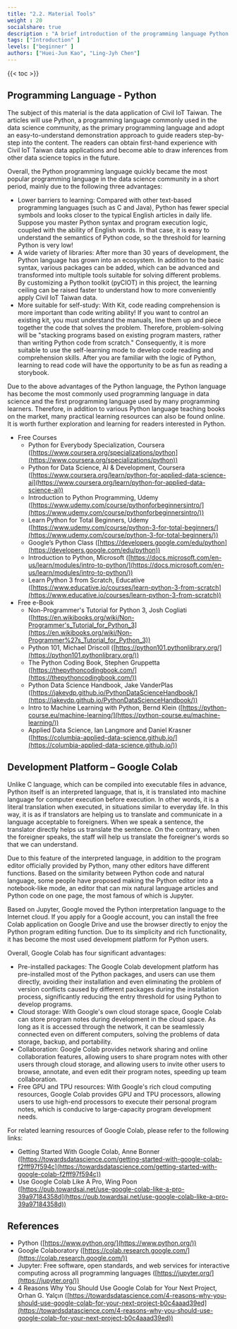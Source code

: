 ```yaml
---
title: "2.2. Material Tools"
weight : 20
socialshare: true
description : "A brief introduction of the programming language Python and the development platform Google Colab used in the materials"
tags: ["Introduction" ]
levels: ["beginner" ]
authors: ["Huei-Jun Kao", "Ling-Jyh Chen"]
---
```


{{< toc >}}

## Programming Language - Python

The subject of this material is the data application of Civil IoT Taiwan. The articles will use Python, a programming language commonly used in the data science community, as the primary programming language and adopt an easy-to-understand demonstration approach to guide readers step-by-step into the content. The readers can obtain first-hand experience with Civil IoT Taiwan data applications and become able to draw inferences from other data science topics in the future.

Overall, the Python programming language quickly became the most popular programming language in the data science community in a short period, mainly due to the following three advantages:

- Lower barriers to learning: Compared with other text-based programming languages (such as C and Java), Python has fewer special symbols and looks closer to the typical English articles in daily life. Suppose you master Python syntax and program execution logic, coupled with the ability of English words. In that case, it is easy to understand the semantics of Python code, so the threshold for learning Python is very low!
- A wide variety of libraries: After more than 30 years of development, the Python language has grown into an ecosystem. In addition to the basic syntax, various packages can be added, which can be advanced and transformed into multiple tools suitable for solving different problems. By customizing a Python toolkit (pyCIOT) in this project, the learning ceiling can be raised faster to understand how to more conveniently apply Civil IoT Taiwan data.
- More suitable for self-study: With Kit, code reading comprehension is more important than code writing ability! If you want to control an existing kit, you must understand the manuals, line them up and piece together the code that solves the problem. Therefore, problem-solving will be "stacking programs based on existing program masters, rather than writing Python code from scratch." Consequently, it is more suitable to use the self-learning mode to develop code reading and comprehension skills. After you are familiar with the logic of Python, learning to read code will have the opportunity to be as fun as reading a storybook.

Due to the above advantages of the Python language, the Python language has become the most commonly used programming language in data science and the first programming language used by many programming learners. Therefore, in addition to various Python language teaching books on the market, many practical learning resources can also be found online. It is worth further exploration and learning for readers interested in Python.

- Free Courses
    - Python for Everybody Specialization, Coursera ([https://www.coursera.org/specializations/python](https://www.coursera.org/specializations/python))
    - Python for Data Science, AI & Development, Coursera ([https://www.coursera.org/learn/python-for-applied-data-science-ai](https://www.coursera.org/learn/python-for-applied-data-science-ai))
    - Introduction to Python Programming, Udemy ([https://www.udemy.com/course/pythonforbeginnersintro/](https://www.udemy.com/course/pythonforbeginnersintro/))
    - Learn Python for Total Beginners, Udemy ([https://www.udemy.com/course/python-3-for-total-beginners/](https://www.udemy.com/course/python-3-for-total-beginners/))
    - Google’s Python Class ([https://developers.google.com/edu/python](https://developers.google.com/edu/python))
    - Introduction to Python, Microsoft ([https://docs.microsoft.com/en-us/learn/modules/intro-to-python/](https://docs.microsoft.com/en-us/learn/modules/intro-to-python/))
    - Learn Python 3 from Scratch, Educative ([https://www.educative.io/courses/learn-python-3-from-scratch](https://www.educative.io/courses/learn-python-3-from-scratch))
- Free e-Book
    - Non-Programmer's Tutorial for Python 3, Josh Cogliati ([https://en.wikibooks.org/wiki/Non-Programmer's_Tutorial_for_Python_3](https://en.wikibooks.org/wiki/Non-Programmer%27s_Tutorial_for_Python_3))
    - Python 101, Michael Driscoll ([https://python101.pythonlibrary.org/](https://python101.pythonlibrary.org/))
    - The Python Coding Book, Stephen Gruppetta ([https://thepythoncodingbook.com/](https://thepythoncodingbook.com/))
    - Python Data Science Handbook, Jake VanderPlas ([https://jakevdp.github.io/PythonDataScienceHandbook/](https://jakevdp.github.io/PythonDataScienceHandbook/))
    - Intro to Machine Learning with Python, Bernd Klein ([https://python-course.eu/machine-learning/](https://python-course.eu/machine-learning/))
    - Applied Data Science, Ian Langmore and Daniel Krasner ([https://columbia-applied-data-science.github.io/](https://columbia-applied-data-science.github.io/))

## Development Platform – Google Colab

Unlike C language, which can be compiled into executable files in advance, Python itself is an interpreted language, that is, it is translated into machine language for computer execution before execution. In other words, it is a literal translation when executed, in situations similar to everyday life. In this way, it is as if translators are helping us to translate and communicate in a language acceptable to foreigners. When we speak a sentence, the translator directly helps us translate the sentence. On the contrary, when the foreigner speaks, the staff will help us translate the foreigner's words so that we can understand.

Due to this feature of the interpreted language, in addition to the program editor officially provided by Python, many other editors have different functions. Based on the similarity between Python code and natural language, some people have proposed making the Python editor into a notebook-like mode, an editor that can mix natural language articles and Python code on one page, the most famous of which is Jupyter.

Based on Jupyter, Google moved the Python interpretation language to the Internet cloud. If you apply for a Google account, you can install the free Colab application on Google Drive and use the browser directly to enjoy the Python program editing function. Due to its simplicity and rich functionality, it has become the most used development platform for Python users.

Overall, Google Colab has four significant advantages:

- Pre-installed packages: The Google Colab development platform has pre-installed most of the Python packages, and users can use them directly, avoiding their installation and even eliminating the problem of version conflicts caused by different packages during the installation process, significantly reducing the entry threshold for using Python to develop programs.
- Cloud storage: With Google's own cloud storage space, Google Colab can store program notes during development in the cloud space. As long as it is accessed through the network, it can be seamlessly connected even on different computers, solving the problems of data storage, backup, and portability.
- Collaboration: Google Colab provides network sharing and online collaboration features, allowing users to share program notes with other users through cloud storage, and allowing users to invite other users to browse, annotate, and even edit their program notes, speeding up team collaboration.
- Free GPU and TPU resources: With Google's rich cloud computing resources, Google Colab provides GPU and TPU processors, allowing users to use high-end processors to execute their personal program notes, which is conducive to large-capacity program development needs.

For related learning resources of Google Colab, please refer to the following links:

- Getting Started With Google Colab, Anne Bonner ([https://towardsdatascience.com/getting-started-with-google-colab-f2fff97f594c](https://towardsdatascience.com/getting-started-with-google-colab-f2fff97f594c))
- Use Google Colab Like A Pro, Wing Poon ([https://pub.towardsai.net/use-google-colab-like-a-pro-39a97184358d](https://pub.towardsai.net/use-google-colab-like-a-pro-39a97184358d))

## References

- Python ([https://www.python.org/](https://www.python.org/))
- Google Colaboratory ([https://colab.research.google.com/](https://colab.research.google.com/))
- Jupyter: Free software, open standards, and web services for interactive computing across all programming languages  ([https://jupyter.org/](https://jupyter.org/))
- 4 Reasons Why You Should Use Google Colab for Your Next Project, Orhan G. Yalçın ([https://towardsdatascience.com/4-reasons-why-you-should-use-google-colab-for-your-next-project-b0c4aaad39ed](https://towardsdatascience.com/4-reasons-why-you-should-use-google-colab-for-your-next-project-b0c4aaad39ed))
